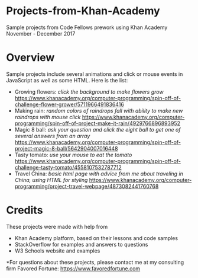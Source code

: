 # Projects-from-Khan-Academy
Sample projects from Code Fellows prework using Khan Academy
November - December 2017

# Overview
Sample projects include several animations and click or mouse events in JavaScript as well as some HTML. Here is the list:

  * Growing flowers: *click the background to make flowers grow*
    https://www.khanacademy.org/computer-programming/spin-off-of-challenge-flower-grower/5711966491836416
  * Making rain: *random colors of raindrops fall with ability to make new raindrops with mouse click*
    https://www.khanacademy.org/computer-programming/spin-off-of-project-make-it-rain/4929766896893952
  * Magic 8 ball: *ask your question and click the eight ball to get one of several answers from an array*
    https://www.khanacademy.org/computer-programming/spin-off-of-project-magic-8-ball/5642904007016448
  * Tasty tomato: *use your mouse to eat the tomato* 
    https://www.khanacademy.org/computer-programming/spin-off-of-challenge-tasty-tomato/4558107532787712
  * Travel China: *basic html page with advice from me about traveling in China, using HTML for styling*
    https://www.khanacademy.org/computer-programming/project-travel-webpage/4873082441760768

# Credits
These projects were made with help from
*  Khan Academy platform, based on their lessons and code samples
*  StackOverflow for examples and answers to questions
*  W3 Schools website and examples

*For questions about these projects, please contact me at my consulting firm Favored Fortune: https://www.favoredfortune.com
